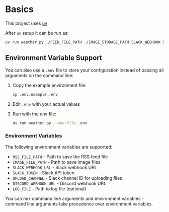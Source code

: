 # Basics

This project uses [uv](https://github.com/astral-sh/uv)

After `uv` setup it can be run as:

```sh
uv run weather.py ./FEED_FILE_PATH ./IMAGE_STORAGE_PATH SLACK_WEBHOOK SLACK_API_KEY SLACK_CHANNEL DISCORD_WEBHOOK
```

## Environment Variable Support

You can also use a `.env` file to store your configuration instead of passing all arguments on the command line:

1. Copy the example environment file:

   ```sh
   cp .env.example .env
   ```

2. Edit `.env` with your actual values

3. Run with the env file:

   ```sh
   uv run weather.py --env-file .env
   ```

### Environment Variables

The following environment variables are supported:

- `RSS_FILE_PATH` - Path to save the RSS feed file
- `IMAGE_FILE_PATH` - Path to save image files  
- `SLACK_WEBHOOK_URL` - Slack webhook URL
- `SLACK_TOKEN` - Slack API token
- `UPLOAD_CHANNEL` - Slack channel ID for uploading files
- `DISCORD_WEBHOOK_URL` - Discord webhook URL
- `LOG_FILE` - Path to log file (optional)

You can mix command line arguments and environment variables - command line arguments take precedence over environment variables.
